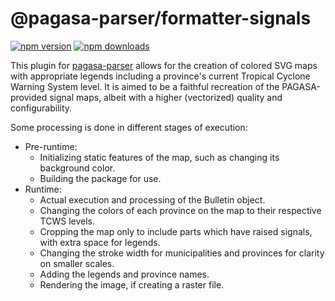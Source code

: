 # @pagasa-parser/formatter-signals
[![npm version](https://img.shields.io/npm/v/@pagasa-parser/formatter-signals.svg?style=flat-square)](https://www.npmjs.org/package/@pagasa-parser/formatter-signals)
[![npm downloads](https://img.shields.io/npm/dm/@pagasa-parser/formatter-signals.svg?style=flat-square)](http://npm-stat.com/charts.html?package=@pagasa-parser/formatter-signals)

This plugin for [pagasa-parser](https://github.com/pagasa-parser/pagasa-parser) allows for the
creation of colored SVG maps with appropriate legends including a province's current Tropical
Cyclone Warning System level. It is aimed to be a faithful recreation of the PAGASA-provided
signal maps, albeit with a higher (vectorized) quality and configurability.

Some processing is done in different stages of execution:
* Pre-runtime:
  * Initializing static features of the map, such as changing its background color.
  * Building the package for use.
* Runtime:
  * Actual execution and processing of the Bulletin object.
  * Changing the colors of each province on the map to their respective TCWS levels.
  * Cropping the map only to include parts which have raised signals, with extra space for legends.
  * Changing the stroke width for municipalities and provinces for clarity on smaller scales.
  * Adding the legends and province names.
  * Rendering the image, if creating a raster file.
